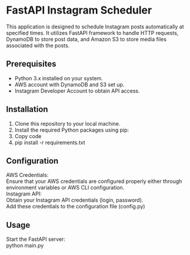 # FastAPI Instagram Scheduler

This application is designed to schedule Instagram posts automatically at specified times. It utilizes FastAPI framework to handle HTTP requests, DynamoDB to store post data, and Amazon S3 to store media files associated with the posts.

## Prerequisites
* Python 3.x installed on your system.
* AWS account with DynamoDB and S3 set up.
* Instagram Developer Account to obtain API access.

## Installation
1. Clone this repository to your local machine.
2. Install the required Python packages using pip:
3. Copy code
4. pip install -r requirements.txt

## Configuration
AWS Credentials:                                                                                                                                                                             
Ensure that your AWS credentials are configured properly either through environment variables or AWS CLI configuration.                                                                                                
Instagram API:                                                                                                                                                                     
Obtain your Instagram API credentials (login, password).                                                                                                                                                               
Add these credentials to the configuration file (config.py)                                                                                                                                                            

## Usage
Start the FastAPI server:                                                                                                                                                        
python main.py
